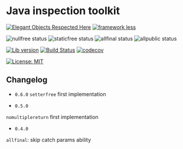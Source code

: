 # Java inspection toolkit

[![Elegant Objects Respected Here](https://www.elegantobjects.org/badge.svg)](https://www.elegantobjects.org)
[![framework less](http://frameworklessmovement.org/img/frameworkless__badge-github.svg)](https://github.com/frameworkless-movement/manifesto)

![nullfree status](https://iwillfailyou.com/nullfree/iwillfailyou/java-inspections)
![staticfree status](https://iwillfailyou.com/staticfree/iwillfailyou/java-inspections)
![allfinal status](https://iwillfailyou.com/allfinal/iwillfailyou/java-inspections)
![allpublic status](https://iwillfailyou.com/allpublic/iwillfailyou/java-inspections)

[![Lib version](https://img.shields.io/maven-central/v/com.iwillfailyou/java-inspections.svg?label=lib)](https://maven-badges.herokuapp.com/maven-central/com.iwillfailyou/java-inspections)
[![Build Status](https://travis-ci.com/iwillfailyou/java-inspections.svg?branch=master)](https://travis-ci.com/iwillfailyou/java-inspections)
[![codecov](https://codecov.io/gh/iwillfailyou/java-inspections/branch/master/graph/badge.svg)](https://codecov.io/gh/iwillfailyou/java-inspections)

[![License: MIT](https://img.shields.io/badge/License-MIT-yellow.svg)](https://github.com/iwillfailyou/java-inspections/blob/master/LICENSE)


## Changelog
- `0.6.0`
`setterfree` first implementation

- `0.5.0`

`nomultiplereturn` first implementation

- `0.4.0` 

`allfinal`: skip catch params ability 


